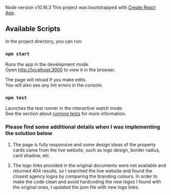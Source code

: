 Node version v10.16.3
This project was bootstrapped with [Create React App](https://github.com/facebook/create-react-app).

## Available Scripts

In the project directory, you can run:

### `npm start`

Runs the app in the development mode.<br />
Open [http://localhost:3000](http://localhost:3000) to view it in the browser.

The page will reload if you make edits.<br />
You will also see any lint errors in the console.

### `npm test`

Launches the test runner in the interactive watch mode.<br />
See the section about [running tests](https://facebook.github.io/create-react-app/docs/running-tests) for more information.


### Please find some additional details when I was implementing the solution below

1. The page is fully responsive and some design ideas of the property cards came from the live website, such as logo design,
border radius, card shadow, etc.

2. The logo links provided in the original documents were not available and returned 404 results, so I searched the live website and found the closest agency logos by comparing the branding colours. In order to make the code clean and avoid hardcoding the new logos I found with the original ones, I updated the json file with new logo links.  
